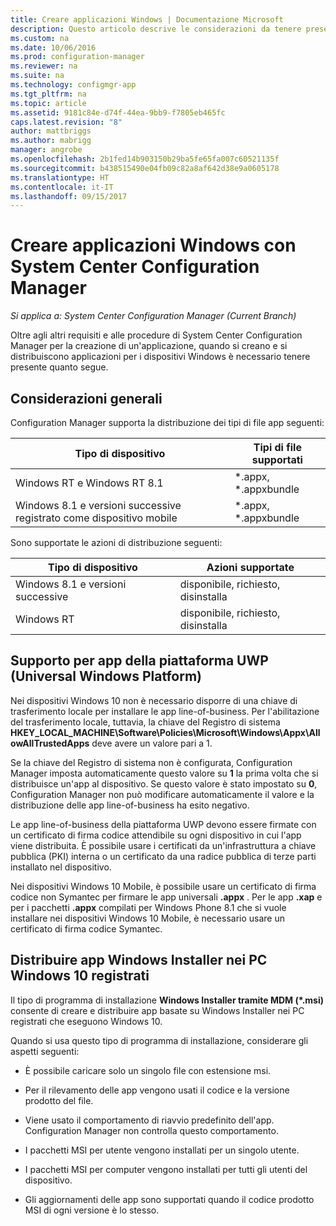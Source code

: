 ```yaml
---
title: Creare applicazioni Windows | Documentazione Microsoft
description: Questo articolo descrive le considerazioni da tenere presenti quando si creano e distribuiscono applicazioni per i dispositivi Windows.
ms.custom: na
ms.date: 10/06/2016
ms.prod: configuration-manager
ms.reviewer: na
ms.suite: na
ms.technology: configmgr-app
ms.tgt_pltfrm: na
ms.topic: article
ms.assetid: 9181c84e-d74f-44ea-9bb9-f7805eb465fc
caps.latest.revision: "8"
author: mattbriggs
ms.author: mabrigg
manager: angrobe
ms.openlocfilehash: 2b1fed14b903150b29ba5fe65fa007c60521135f
ms.sourcegitcommit: b438515490e04fb09c82a8af642d38e9a0605178
ms.translationtype: HT
ms.contentlocale: it-IT
ms.lasthandoff: 09/15/2017
---
```

# <a name="create-windows-applications-with-system-center-configuration-manager"></a>Creare applicazioni Windows con System Center Configuration Manager

*Si applica a: System Center Configuration Manager (Current Branch)*

Oltre agli altri requisiti e alle procedure di System Center Configuration Manager per la creazione di un'applicazione, quando si creano e si distribuiscono applicazioni per i dispositivi Windows è necessario tenere presente quanto segue.  

## <a name="general-considerations"></a>Considerazioni generali  
 Configuration Manager supporta la distribuzione dei tipi di file app seguenti:  

|Tipo di dispositivo|Tipi di file supportati|  
|-----------------|---------------------|  
|Windows RT e Windows RT 8.1|*.appx, \*.appxbundle|  
|Windows 8.1 e versioni successive registrato come dispositivo mobile|*.appx, \*.appxbundle|  

 Sono supportate le azioni di distribuzione seguenti:  

|Tipo di dispositivo|Azioni supportate|  
|-----------------|-----------------------|  
|Windows 8.1 e versioni successive|disponibile, richiesto, disinstalla|  
|Windows RT|disponibile, richiesto, disinstalla|  

## <a name="support-for-universal-windows-platform-uwp-apps"></a>Supporto per app della piattaforma UWP (Universal Windows Platform)  
 Nei dispositivi Windows 10 non è necessario disporre di una chiave di trasferimento locale per installare le app line-of-business. Per l'abilitazione del trasferimento locale, tuttavia, la chiave del Registro di sistema **HKEY_LOCAL_MACHINE\Software\Policies\Microsoft\Windows\Appx\AllowAllTrustedApps** deve avere un valore pari a 1.  

 Se la chiave del Registro di sistema non è configurata, Configuration Manager imposta automaticamente questo valore su **1** la prima volta che si distribuisce un'app al dispositivo. Se questo valore è stato impostato su **0**, Configuration Manager non può modificare automaticamente il valore e la distribuzione delle app line-of-business ha esito negativo.  

 Le app line-of-business della piattaforma UWP devono essere firmate con un certificato di firma codice attendibile su ogni dispositivo in cui l'app viene distribuita. È possibile usare i certificati da un'infrastruttura a chiave pubblica (PKI) interna o un certificato da una radice pubblica di terze parti installato nel dispositivo.  

 Nei dispositivi Windows 10 Mobile, è possibile usare un certificato di firma codice non Symantec per firmare le app universali **.appx** . Per le app **.xap** e per i pacchetti **.appx** compilati per Windows Phone 8.1 che si vuole installare nei dispositivi Windows 10 Mobile, è necessario usare un certificato di firma codice Symantec.  

## <a name="deploy-windows-installer-apps-to-enrolled-windows-10-pcs"></a>Distribuire app Windows Installer nei PC Windows 10 registrati  
 Il tipo di programma di installazione **Windows Installer tramite MDM (\*.msi)** consente di creare e distribuire app basate su Windows Installer nei PC registrati che eseguono Windows 10.  

 Quando si usa questo tipo di programma di installazione, considerare gli aspetti seguenti:  

-   È possibile caricare solo un singolo file con estensione msi.  

-   Per il rilevamento delle app vengono usati il codice e la versione prodotto del file.  

-   Viene usato il comportamento di riavvio predefinito dell'app. Configuration Manager non controlla questo comportamento.  

-   I pacchetti MSI per utente vengono installati per un singolo utente.  

-   I pacchetti MSI per computer vengono installati per tutti gli utenti del dispositivo.  

-   Gli aggiornamenti delle app sono supportati quando il codice prodotto MSI di ogni versione è lo stesso.  
